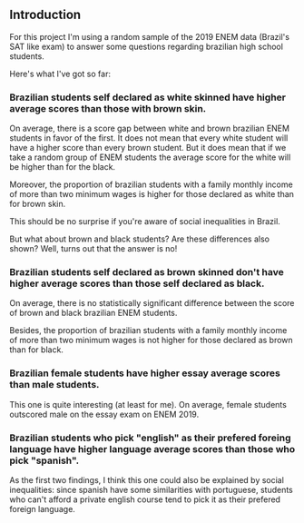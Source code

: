 ## Introduction<a name="introduction"></a>

For this project I'm using a random sample of the 2019 ENEM data (Brazil's SAT like exam) to answer some questions regarding brazilian high school students.

Here's what I've got so far:

### Brazilian students self declared as white skinned have higher average scores than those with brown skin.

On average, there is a score gap between white and brown brazilian ENEM students in favor of the first. It does not mean that every white student will have a higher score than every brown student. But it does mean that if we take a random group of ENEM students the average score for the white will be higher than for the black.

Moreover, the proportion of brazilian students with a family monthly income of more than two minimum wages is higher for those declared as white than for brown skin.

This should be no surprise if you're aware of social inequalities in Brazil.

But what about brown and black students? Are these differences also shown? Well, turns out that the answer is no!

### Brazilian students self declared as brown skinned don't have higher average scores than those self declared as black.

On average, there is no statistically significant difference between the score of brown and black brazilian ENEM students. 

Besides, the proportion of brazilian students with a family monthly income of more than two minimum wages is not higher for those declared as brown than for black.

### Brazilian female students have higher essay average scores than male students.

This one is quite interesting (at least for me). On average, female students outscored male on the essay exam on ENEM 2019.

### Brazilian students who pick "english" as their prefered foreing language have higher language average scores than those who pick "spanish".

As the first two findings, I think this one could also be explained by social inequalities: since spanish have some similarities with portuguese, students who can't afford a private english course tend to pick it as their prefered foreign language.